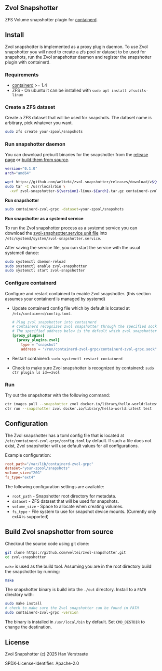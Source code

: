 ## Zvol Snapshotter

ZFS Volume snapshotter plugin for [containerd](https://github.com/containerd/containerd).

## Install

Zvol snapshotter is implemented as a proxy plugin daemon. To use Zvol snapshotter you will need to create a zfs pool or dataset to be used for snapshots, run the Zvol snapshotter daemon and register the snapshotter plugin with containerd.

### Requirements

- [containerd](https://github.com/containerd/containerd/blob/main/docs/getting-started.md) >= 1.4
- ZFS - On ubuntu it can be installed with `sudo apt install zfsutils-linux`

### Create a ZFS dataset

Create a ZFS dataset that will be used for snapshots. The dataset name is arbitrary, pick whatever you want.

```sh
sudo zfs create your-zpool/snapshots 
```

### Run snapshotter daemon

You can download prebuilt binaries for the snapshotter from the [release page](https://github.com/welteki/zvol-snapshotter/releases) or [build them from source](#build-zvol-snapshotter-from-source).

```sh
version="0.1.0"
arch="amd64"

wget https://github.com/welteki/zvol-snapshotter/releases/download/v${version}/zvol-snapshotter-${version}-linux-${arch}.tar.gz
sudo tar -C /usr/local/bin \
  -xvf zvol-snapshotter-${version}-linux-${arch}.tar.gz containerd-zvol-grpc
```

**Run snapshotter**

```sh
sudo containerd-zvol-grpc -dataset=your-zpool/snapshots
```

**Run snapshotter as a systemd service**

To run the Zvol snapshotter process as a systemd service you can download the [zvol-snaphsotter.service unit file](https://github.com/welteki/zvol-snapshotter/blob/main/scripts/config/zvol-snapshotter.service) into `/etc/systemd/system/zvol-snapshotter.service`.

After saving the service file, you can start the service with the usual systemctl dance:

```sh
sudo systemctl daemon-reload
sudo systemctl enable zvol-snapshotter
sudo systemctl start zvol-snapshotter
```

### Configure containerd

Configure and restart containerd to enable Zvol snapshotter. (this section assumes your containerd is managed by systemd)

- Update containerd config file which by default is located at `/etc/containerd/config.toml`.

    ```toml
    # Plug zvol snapshotter into containerd
    # Containerd recognizes zvol snapshotter through the specified socket address.
    # The specified address below is the default which zvol snapshotter listens to.
    [proxy_plugins]
      [proxy_plugins.zvol]
        type = "snapshot"
        address = "/run/containerd-zvol-grpc/containerd-zvol-grpc.sock"
    ```
- Restart containerd: `sudo systemctl restart containerd`
- Check to make sure Zvol snapshotter is recognized by containerd: `sudo ctr plugin ls id==zvol`

### Run

Try out the snapshotter with the following command:

```sh
ctr images pull --snapshotter zvol docker.io/library/hello-world:latest
ctr run --snapshotter zvol docker.io/library/hello-world:latest test
```

## Configuration

The Zvol snapshotter has a toml config file that is located at `/etc/containerd-zvol-grpc/config.toml` by default. If such a file does not exist, Zvol snapshotter will use default values for all configurations.

Example configuration:

```toml
root_path="/var/lib/containerd-zvol-grpc"
dataset="your-zpool/snapshots"
volume_size="20G"
fs_type="ext4"
```

The following configuration settings are available:

- `root_path` - Snapshotter root directory for metadata.
- `dataset` - ZFS dataset that will be used for snapshots.
- `volume_size` - Space to allocate when creating volumes.
- `fs_type` - File system to use for snapshot device mounts. (Currently only ext4 is supported)

## Build Zvol snapshotter from source

Checkout the source code using git clone:

```sh
git clone https://github.com/weltei/zvol-snapshotter.git
cd zvol-snapshotter
```

`make` is used as the build tool. Assuming you are in the root directory build the snapshotter by running:

```sh
make
```

The snapshotter binary is build into the `./out` directory. Install to a `PATH` directory with:

```sh
sudo make install
# check to make sure the Zvol snapshotter can be found in PATH
sudo containerd-zvol-grpc -version
```

The binary is installed in `/usr/local/bin` by default. Set `CMD_DESTDIR` to change the destination.

## License

Zvol Snapshotter (c) 2025 Han Verstraete

SPDX-License-Identifier: Apache-2.0 
